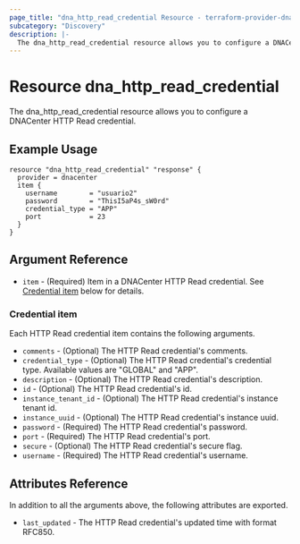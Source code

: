 ```yaml
---
page_title: "dna_http_read_credential Resource - terraform-provider-dnacenter"
subcategory: "Discovery"
description: |-
  The dna_http_read_credential resource allows you to configure a DNACenter HTTP Read credential.
---
```


# Resource dna_http_read_credential

The dna_http_read_credential resource allows you to configure a DNACenter HTTP Read credential.

## Example Usage

```hcl
resource "dna_http_read_credential" "response" {
  provider = dnacenter
  item {
    username        = "usuario2"
    password        = "ThisI5aP4s_sW0rd"
    credential_type = "APP"
    port            = 23
  }
}
```

## Argument Reference

- `item` - (Required) Item in a DNACenter HTTP Read credential. See [Credential item](#credential-item) below for details.

### Credential item

Each HTTP Read credential item contains the following arguments.

- `comments` - (Optional) The HTTP Read credential's comments.
- `credential_type` - (Optional) The HTTP Read credential's credential type. Available values are "GLOBAL" and "APP".
- `description` - (Optional) The HTTP Read credential's description.
- `id` - (Optional) The HTTP Read credential's id.
- `instance_tenant_id` - (Optional) The HTTP Read credential's instance tenant id.
- `instance_uuid` - (Optional) The HTTP Read credential's instance uuid.
- `password` - (Required) The HTTP Read credential's password.
- `port` - (Required) The HTTP Read credential's port.
- `secure` - (Optional) The HTTP Read credential's secure flag.
- `username` - (Required) The HTTP Read credential's username.

## Attributes Reference

In addition to all the arguments above, the following attributes are exported.

- `last_updated` - The HTTP Read credential's updated time with format RFC850.
